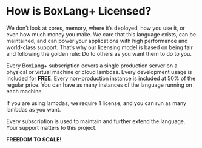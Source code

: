 # How is BoxLang+ Licensed?

We don’t look at cores, memory, where it’s deployed, how you use it, or even how much money you make. We care that this language exists, can be maintained, and can power your applications with high performance and world-class support. That’s why our licensing model is based on being fair and following the golden rule: Do to others as you want them to do to you.

Every BoxLang+ subscription covers a single production server on a physical or virtual machine or cloud lambdas. Every development usage is included for **FREE**. Every non-production instance is included at 50% of the regular price. You can have as many instances of the language running on each machine.

If you are using lambdas, we require 1 license, and you can run as many lambdas as you want.

Every subscription is used to maintain and further extend the language. Your support matters to this project.

**FREEDOM TO SCALE!**
